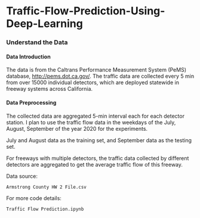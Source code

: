 # Traffic-Flow-Prediction-Using-Deep-Learning

### Understand the Data
#### Data Introduction
The data is from the Caltrans Performance Measurement System (PeMS) database, http://pems.dot.ca.gov/. The traffic data are collected every 5 min from over 15000 individual detectors, which are deployed statewide in freeway systems across California.

#### Data Preprocessing

The collected data are aggregated 5-min interval each for each detector station. I plan to use the traffic flow data in the weekdays of the July, August, September of the year 2020 for the experiments.

July and August data as the training set, and September data as the testing set.

For freeways with multiple detectors, the traffic data collected by different detectors are aggregated to get the average traffic flow of this freeway.


Data source:
```
Armstrong County HW 2 File.csv
```
For more code details:
```
Traffic Flow Prediction.ipynb
```
